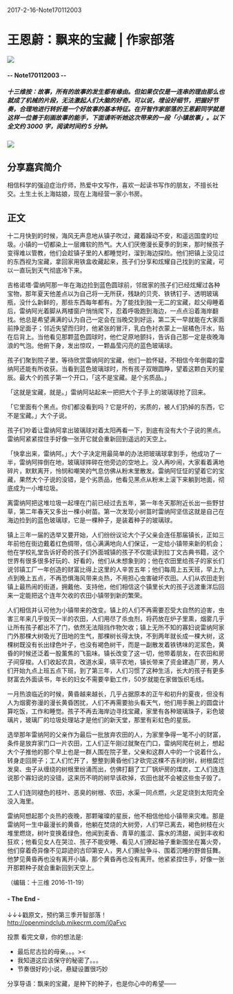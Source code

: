 2017-2-16-Note170112003

# 王恩蔚：飘来的宝藏 | 作家部落
![](https://mmbiz.qlogo.cn/mmbiz_png/P7zzkBGoztEsloAW49aYHbosdbicMkhzApOhATXyMagJ7hKTPN9swRzXLg2hsm4jWrZgYSwt73cImDzTkHHicvnw/0?wx_fmt=png)
#### -- Note170112003 --

##### **十三维按**：故事，所有的故事的发生都有缘由。但如果仅仅是一连串的理由那么也就成了机械的片段，无法激起人们大脑的好奇。可以说，埋设好细节，把握好节奏，合理地进行转折是一个好故事的基本特征。在开智作家部落的王恩蔚同学就是这样一位善于刻画故事的能手，下面请听听她这次带来的一段「小镇故事」。**以下全文约 3000 字，阅读时间约 5 分钟。**
![](ttps://mmbiz.qlogo.cn/mmbiz_png/P7zzkBGoztE09YkelGanGYNntfENvX65SSGR1gFQZ9H1GZ5lZDYgC13Kpya2xURibwxWwviaRdicUwIh1kqBicD7ag/0?wx_fmt=png)


## 分享嘉宾简介
相信科学的强迫症治疗师，热爱中文写作，喜欢一起读书写作的朋友，不擅长社交。土生土长上海姑娘，现在上海经营一家小书房。

## 正文
十二月快到的时候，海风无声息地从镇子吹过，藏着躁动不安，和遥远国度的垃圾。小镇的一切都染上一层瘫软的热气。大人们厌倦漫长夏季的到来，那时候孩子变得难以管教，他们会趁镇子里的人都睡觉时，溜到海边探险。他们把镇上没见过的东西视为宝藏，拿回家用铁盒收藏起来，孩子们分享和炫耀自己找到的宝藏，可以一直玩到天气彻底冷下来。

吉格诺塔·雷纳阿那一年在海边捡到蓝色圆球前，邻居家的孩子们已经炫耀过各种宝物，那年夏天他差点以为自己将一无所获，残缺的贝壳、铁锈钉子、透明玻璃瓶，没什么新鲜的，那些东西每年都有。为了能找到独一无二的宝藏，趁父母睡着后，雷纳阿光着脚从两楼窗户悄悄爬下，忍着呼吸跑到海边，一点点沿着海岸翻找。他总是希望满满的认为自己一定会在当晚交到好运，第二天一早就能在大家面前挣足面子；邻近失望而归时，他紧张的冒汗，乳白色衬衣蒙上一层橘色汗水，贴在后背上。当他看见那颗蓝色圆球时，他伫足原地颤抖，告诉自己那一定是夜晚海浪的气泡。他俯下身，发出惊叹，一颗晶莹闪亮的蓝色玻璃球。

孩子们聚到院子里，等待欣赏雷纳阿的宝藏，他们一脸怀疑，不相信今年倒霉的雷纳阿还能有所收获。当看到蓝色玻璃球时，所有孩子双眼圆睁，望着这颗白天的星辰。最大个的孩子第一个开口，「这不是宝藏。是个劣质品。」

「这就是宝藏，就是。」雷纳阿站起来一把把大个子手上的玻璃球抢了回来。

「它里面有个黑点。你们都没看到吗？它是坏的，劣质的，被人们扔掉的东西，它不是宝藏。」大个子说。

孩子们吵着让雷纳阿拿出玻璃球对着太阳再看一下，到底有没有大个子说的黑点。雷纳阿紧紧捏住手好像一张开它就会重新回到遥远的天空上。

「快拿出来，雷纳阿。」大个子决定用最简单的办法把玻璃球拿到手，他成功了一半，雷纳阿摔倒在地，玻璃球摔碎在他旁边的空地上。没人再吵闹，大家看着满地碎片，默默离开，怜悯和嘲笑的气息仿佛从粉末里散发。雷纳阿怔怔的望着它的宝藏，果然大个子说的没错，是个劣质品，他看见黑点从粉末上滚下来躺到地面，彻底成为一小堆垃圾。

离雷纳阿把这堆垃圾一起埋在门前已经过去五年，第一年冬天那附近长出一些野甘草，第二年春天又多出一棵小树苗。第一次发现小树苗时雷纳阿坚信这就是自己在海边捡到的蓝色玻璃球，它是一棵种子，是装着种子的玻璃球。

镇上三年一届的选举又要开始，人们纷纷议论大个子父亲会连任那届镇长，正如三年前他在街边戴着红色绸带，信心满满地向人们保证，一定给小镇带来新的机会；他在学校礼堂告诉好奇的孩子们外面城镇的孩子不仅能读到拉丁文古典书籍，这个世界有很多很多好玩的、好看的，他们从未想象到的；他在农田里给孩子的家长们说邻镇工厂一年创造的财富比得上这里的人辛苦五年；他们每周上五天班，早上九点到晚上五点，不再恐惧海风带来炎热，不用担心虫害破坏农田。人们从农田走到镇上最热闹的街道，拥戴他、支持他，他们相信这个镇里长大的孩子远渡重洋后回来一定能把这个连年欠收的农田小镇带到新的繁荣。

人们相信并认可他为小镇带来的改变。镇上的人们不再需要忍受大自然的迫害，虫害三年来几乎毁灭一半的农田，人们用尽了杀虫剂，将药放在炉子里熏，烟雾几乎让所有孩子都出不了门，依然无法阻挡作物欠收；镇上无所不知的寡妇说雷纳阿家门外那棵大树吸光了田地的生气，那棵树长得太快，不到两年就长成一棵大树，这棵树既没有长出绿色叶子，也没有褐色树干，而是一副散发着铁锈味的泥浆色，黄昏的时候还泛着一股薰焦的飞虱味。镇长改变了这一切，他带着朋友，在农田和房子间穿梭。人们收起农具，改道水渠，填平农地，镇长带来了资金建造厂房，男人们开始九点上班五点下班，到了第三年，人们习惯了这种生活，长大的孩子有更多财富去外面读书，年长的妇女不需要辛勤工作，50岁就能在家做饭织毛线。

一月热浪临近的时候，黄昏越来越长，几乎占据原本的正午和初升的夏夜，但没有人为烟雾弥漫的漫长黄昏困扰，人们不再需要抬头看天气，他们用手腕上的圆盘计算吃饭，工作和睡觉。孩子不再去海岸边寻找宝藏，家里有各种玻璃珠子，彩色玻璃片，玻璃厂的垃圾处理站才是他们的新天堂，那里有彩虹色的星辰。

选举那年雷纳阿的父亲作为最后一批放弃农田的人，为家里争得一笔不小的财富，条件是放弃家门口一片农田，工人们正午刚过就聚在门口，雷纳阿爬在树上，想起大个子推他的那个早上也是一群人围在院子里，父亲和这群人中的一个说着什么，转身走回房子；工人们忙开了，整整到黄昏他们才砍完这棵不吉利的树，树根腐烂发臭、虫子从缠绕的树根里纷涌而出，仿佛打翻了工厂锅炉房的煤炭，工人们连连说那个寡妇说的没错，这来历不明的树早该砍掉，农田也就不会被这些虫子毁了。

工人们连同褪色的枝叶、恶臭的树根、农田，水渠一同点燃，火足足烧到太阳完全没入海里。

雷纳阿想起那个炎热的夜晚，那颗璀璨的星辰，他不相信他给小镇带来灾难。那是雷纳阿一生中最漫长的黄昏，他躺在焚烧的大树旁，人们早已离去，褐色树枝在火堆里燃烧，树叶变换着绿色，他闻到麦香、青草的羞涩、露水的清甜，闻到丰收和狂欢；他看见女人在哭泣、孩子不能安睡、看见人们撩起袖子重新围坐在篝火旁，他们穿着奇异像不见踪迹的古印第安人，男人们撕扯争斗、围着沉睡的野兽狂舞。他梦见黄昏再也没有离开小镇，那个黄昏再也没有离开。他紧紧捏住手，好像一张开那颗种子就会重新回到天空上。


（编辑：十三维 2016-11-19）

#### - The End - 


↓↓↓戳原文，预约第三季开智部落！
http://openmindclub.mikecrm.com/i0aFvc

投票
看完文章，你的想法是:
* 最后尼古拉的母亲。。。><
* 我知道这应该保守的秘密了。。。
* 节奏很好的小说，悬疑设置很巧妙

分享导语：飘来的宝藏，是种下的种子，也是你心中的希望——






